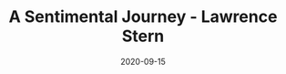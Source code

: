 ---
title:  "A Sentimental Journey - Lawrence Stern"
tags: ["books"]
showTags: true
date: 2020-09-15
---
